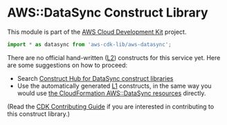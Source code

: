 # AWS::DataSync Construct Library


This module is part of the [AWS Cloud Development Kit](https://github.com/aws/aws-cdk) project.

```ts nofixture
import * as datasync from 'aws-cdk-lib/aws-datasync';
```

<!--BEGIN CFNONLY DISCLAIMER-->

There are no official hand-written ([L2](https://docs.aws.amazon.com/cdk/latest/guide/constructs.html#constructs_lib)) constructs for this service yet. Here are some suggestions on how to proceed:

- Search [Construct Hub for DataSync construct libraries](https://constructs.dev/search?q=datasync)
- Use the automatically generated [L1](https://docs.aws.amazon.com/cdk/latest/guide/constructs.html#constructs_l1_using) constructs, in the same way you would use [the CloudFormation AWS::DataSync resources](https://docs.aws.amazon.com/AWSCloudFormation/latest/UserGuide/AWS_DataSync.html) directly.


(Read the [CDK Contributing Guide](https://github.com/aws/aws-cdk/blob/master/CONTRIBUTING.md) if you are interested in contributing to this construct library.)

<!--END CFNONLY DISCLAIMER-->
